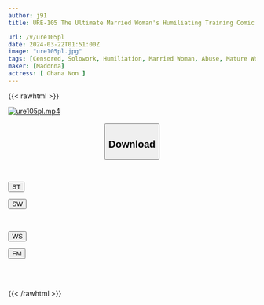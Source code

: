 ```yaml
---
author: j91
title: URE-105 The Ultimate Married Woman's Humiliating Training Comic Is Once Again Made Into A Live-action Film By Exclusive Nonon Ohana! ! Chuka Naru Original, Father-in-law ~Hiromi's Afternoon~

url: /v/ure105pl
date: 2024-03-22T01:51:00Z
image: "ure105pl.jpg"
tags: [Censored, Solowork, Humiliation, Married Woman, Abuse, Mature Woman, Original Collaboration	]
maker: [Madonna]
actress: [ Ohana Non ]
---
```



{{< rawhtml >}}

<div class="video" data-videoid="jpYBJoAGPOhzZlV">
    <a href="javascript:;">
        <img src="/v/ure105pl/ure105pl.jpg" width="WIDTH" height="HEIGHT" alt="ure105pl.mp4" loading="lazy">
    </a>
</div>

<script type="text/javascript" src="https://j91.asia/asset/on-demand-st.js"></script>

<br>
  <link rel="stylesheet" href="https://j91.asia/asset/bs5.css">
  
  <center>
  <button class="btn btn-primary" type="button" data-bs-toggle="collapse" data-bs-target=".multi-collapse" aria-expanded="false" aria-controls="multiCollapseExample1 multiCollapseExample2"><h2>Download</h2></button></center>
</p>
<div class="row">
  <div class="col">
    <div class="collapse multi-collapse" id="multiCollapseExample1">
      <div class="card card-body">
	      	      <br>
<div class="buttons">  
<p><a href="https://streamtape.to/v/jpYBJoAGPOhzZlV" target="_blank"><button class="btn-hover color-3"><i class="fa fa-download"></i> ST</button></a></p>
<p><a href="https://asnwish.com/9yqj2jqwxfy4" target="_blank"><button class="btn-hover color-2"><i class="fa fa-download"></i> SW</button></a></p></div>
    </div>
  </div>
</div>
  <div class="col">
    <div class="collapse multi-collapse" id="multiCollapseExample2">
      <div class="card card-body">
	      <br>
<div class="buttons">
<p><a href="https://wolfstream.tv/hijz1dkcp1rk"><button class="btn-hover color-9"><i class="fa fa-download"></i> WS</button></a></p>
<p><a href="https://filemoon.sx/d/qasy4z2qq7gm"><button class="btn-hover color-8"><i class="fa fa-download"></i> FM</button></a></p></div>
<br><br>
      </div>
    </div>
  </div>
</div>

{{< /rawhtml >}}